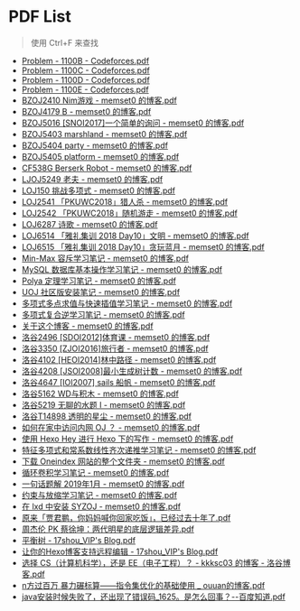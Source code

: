 # PDF List
> 使用 Ctrl+F 来查找

* [Problem - 1100B - Codeforces.pdf](Problem%20-%201100B%20-%20Codeforces.pdf)
* [Problem - 1100C - Codeforces.pdf](Problem%20-%201100C%20-%20Codeforces.pdf)
* [Problem - 1100D - Codeforces.pdf](Problem%20-%201100D%20-%20Codeforces.pdf)
* [Problem - 1100E - Codeforces.pdf](Problem%20-%201100E%20-%20Codeforces.pdf)
* [BZOJ2410 Nim游戏 - memset0 的博客.pdf](BZOJ2410%20Nim%E6%B8%B8%E6%88%8F%20-%20memset0%20%E7%9A%84%E5%8D%9A%E5%AE%A2.pdf)
* [BZOJ4179 B - memset0 的博客.pdf](BZOJ4179%20B%20-%20memset0%20%E7%9A%84%E5%8D%9A%E5%AE%A2.pdf)
* [BZOJ5016 [SNOI2017]一个简单的询问 - memset0 的博客.pdf](BZOJ5016%20%5BSNOI2017%5D%E4%B8%80%E4%B8%AA%E7%AE%80%E5%8D%95%E7%9A%84%E8%AF%A2%E9%97%AE%20-%20memset0%20%E7%9A%84%E5%8D%9A%E5%AE%A2.pdf)
* [BZOJ5403 marshland - memset0 的博客.pdf](BZOJ5403%20marshland%20-%20memset0%20%E7%9A%84%E5%8D%9A%E5%AE%A2.pdf)
* [BZOJ5404 party - memset0 的博客.pdf](BZOJ5404%20party%20-%20memset0%20%E7%9A%84%E5%8D%9A%E5%AE%A2.pdf)
* [BZOJ5405 platform - memset0 的博客.pdf](BZOJ5405%20platform%20-%20memset0%20%E7%9A%84%E5%8D%9A%E5%AE%A2.pdf)
* [CF538G Berserk Robot - memset0 的博客.pdf](CF538G%20Berserk%20Robot%20-%20memset0%20%E7%9A%84%E5%8D%9A%E5%AE%A2.pdf)
* [LJOJ5249 老夫 - memset0 的博客.pdf](LJOJ5249%20%E8%80%81%E5%A4%AB%20-%20memset0%20%E7%9A%84%E5%8D%9A%E5%AE%A2.pdf)
* [LOJ150 挑战多项式 - memset0 的博客.pdf](LOJ150%20%E6%8C%91%E6%88%98%E5%A4%9A%E9%A1%B9%E5%BC%8F%20-%20memset0%20%E7%9A%84%E5%8D%9A%E5%AE%A2.pdf)
* [LOJ2541 「PKUWC2018」猎人杀 - memset0 的博客.pdf](LOJ2541%20%E3%80%8CPKUWC2018%E3%80%8D%E7%8C%8E%E4%BA%BA%E6%9D%80%20-%20memset0%20%E7%9A%84%E5%8D%9A%E5%AE%A2.pdf)
* [LOJ2542 「PKUWC2018」随机游走 - memset0 的博客.pdf](LOJ2542%20%E3%80%8CPKUWC2018%E3%80%8D%E9%9A%8F%E6%9C%BA%E6%B8%B8%E8%B5%B0%20-%20memset0%20%E7%9A%84%E5%8D%9A%E5%AE%A2.pdf)
* [LOJ6287 诗歌 - memset0 的博客.pdf](LOJ6287%20%E8%AF%97%E6%AD%8C%20-%20memset0%20%E7%9A%84%E5%8D%9A%E5%AE%A2.pdf)
* [LOJ6514 「雅礼集训 2018 Day10」文明 - memset0 的博客.pdf](LOJ6514%20%E3%80%8C%E9%9B%85%E7%A4%BC%E9%9B%86%E8%AE%AD%202018%20Day10%E3%80%8D%E6%96%87%E6%98%8E%20-%20memset0%20%E7%9A%84%E5%8D%9A%E5%AE%A2.pdf)
* [LOJ6515 「雅礼集训 2018 Day10」贪玩蓝月 - memset0 的博客.pdf](LOJ6515%20%E3%80%8C%E9%9B%85%E7%A4%BC%E9%9B%86%E8%AE%AD%202018%20Day10%E3%80%8D%E8%B4%AA%E7%8E%A9%E8%93%9D%E6%9C%88%20-%20memset0%20%E7%9A%84%E5%8D%9A%E5%AE%A2.pdf)
* [Min-Max 容斥学习笔记 - memset0 的博客.pdf](Min-Max%20%E5%AE%B9%E6%96%A5%E5%AD%A6%E4%B9%A0%E7%AC%94%E8%AE%B0%20-%20memset0%20%E7%9A%84%E5%8D%9A%E5%AE%A2.pdf)
* [MySQL 数据库基本操作学习笔记 - memset0 的博客.pdf](MySQL%20%E6%95%B0%E6%8D%AE%E5%BA%93%E5%9F%BA%E6%9C%AC%E6%93%8D%E4%BD%9C%E5%AD%A6%E4%B9%A0%E7%AC%94%E8%AE%B0%20-%20memset0%20%E7%9A%84%E5%8D%9A%E5%AE%A2.pdf)
* [Polya 定理学习笔记 - memset0 的博客.pdf](Polya%20%E5%AE%9A%E7%90%86%E5%AD%A6%E4%B9%A0%E7%AC%94%E8%AE%B0%20-%20memset0%20%E7%9A%84%E5%8D%9A%E5%AE%A2.pdf)
* [UOJ 社区版安装笔记 - memset0 的博客.pdf](UOJ%20%E7%A4%BE%E5%8C%BA%E7%89%88%E5%AE%89%E8%A3%85%E7%AC%94%E8%AE%B0%20-%20memset0%20%E7%9A%84%E5%8D%9A%E5%AE%A2.pdf)
* [多项式多点求值与快速插值学习笔记 - memset0 的博客.pdf](%E5%A4%9A%E9%A1%B9%E5%BC%8F%E5%A4%9A%E7%82%B9%E6%B1%82%E5%80%BC%E4%B8%8E%E5%BF%AB%E9%80%9F%E6%8F%92%E5%80%BC%E5%AD%A6%E4%B9%A0%E7%AC%94%E8%AE%B0%20-%20memset0%20%E7%9A%84%E5%8D%9A%E5%AE%A2.pdf)
* [多项式复合逆学习笔记 - memset0 的博客.pdf](%E5%A4%9A%E9%A1%B9%E5%BC%8F%E5%A4%8D%E5%90%88%E9%80%86%E5%AD%A6%E4%B9%A0%E7%AC%94%E8%AE%B0%20-%20memset0%20%E7%9A%84%E5%8D%9A%E5%AE%A2.pdf)
* [关于这个博客 - memset0 的博客.pdf](%E5%85%B3%E4%BA%8E%E8%BF%99%E4%B8%AA%E5%8D%9A%E5%AE%A2%20-%20memset0%20%E7%9A%84%E5%8D%9A%E5%AE%A2.pdf)
* [洛谷2496 [SDOI2012]体育课 - memset0 的博客.pdf](%E6%B4%9B%E8%B0%B72496%20%5BSDOI2012%5D%E4%BD%93%E8%82%B2%E8%AF%BE%20-%20memset0%20%E7%9A%84%E5%8D%9A%E5%AE%A2.pdf)
* [洛谷3350 [ZJOI2016]旅行者 - memset0 的博客.pdf](%E6%B4%9B%E8%B0%B73350%20%5BZJOI2016%5D%E6%97%85%E8%A1%8C%E8%80%85%20-%20memset0%20%E7%9A%84%E5%8D%9A%E5%AE%A2.pdf)
* [洛谷4102 [HEOI2014]林中路径 - memset0 的博客.pdf](%E6%B4%9B%E8%B0%B74102%20%5BHEOI2014%5D%E6%9E%97%E4%B8%AD%E8%B7%AF%E5%BE%84%20-%20memset0%20%E7%9A%84%E5%8D%9A%E5%AE%A2.pdf)
* [洛谷4208 [JSOI2008]最小生成树计数 - memset0 的博客.pdf](%E6%B4%9B%E8%B0%B74208%20%5BJSOI2008%5D%E6%9C%80%E5%B0%8F%E7%94%9F%E6%88%90%E6%A0%91%E8%AE%A1%E6%95%B0%20-%20memset0%20%E7%9A%84%E5%8D%9A%E5%AE%A2.pdf)
*   [洛谷4647 [IOI2007] sails 船帆 - memset0 的博客.pdf](%E6%B4%9B%E8%B0%B74647%20%5BIOI2007%5D%20sails%20%E8%88%B9%E5%B8%86%20-%20memset0%20%E7%9A%84%E5%8D%9A%E5%AE%A2.pdf)
*   [洛谷5162 WD与积木 - memset0 的博客.pdf](%E6%B4%9B%E8%B0%B75162%20WD%E4%B8%8E%E7%A7%AF%E6%9C%A8%20-%20memset0%20%E7%9A%84%E5%8D%9A%E5%AE%A2.pdf)
*   [洛谷5219 无聊的水题 I - memset0 的博客.pdf](%E6%B4%9B%E8%B0%B75219%20%E6%97%A0%E8%81%8A%E7%9A%84%E6%B0%B4%E9%A2%98%20I%20-%20memset0%20%E7%9A%84%E5%8D%9A%E5%AE%A2.pdf)
*   [洛谷T14898 透明的星尘 - memset0 的博客.pdf](%E6%B4%9B%E8%B0%B7T14898%20%E9%80%8F%E6%98%8E%E7%9A%84%E6%98%9F%E5%B0%98%20-%20memset0%20%E7%9A%84%E5%8D%9A%E5%AE%A2.pdf)
*   [如何在家中访问内网 OJ ？ - memset0 的博客.pdf](%E5%A6%82%E4%BD%95%E5%9C%A8%E5%AE%B6%E4%B8%AD%E8%AE%BF%E9%97%AE%E5%86%85%E7%BD%91%20OJ%20%3F%20-%20memset0%20%E7%9A%84%E5%8D%9A%E5%AE%A2.pdf)
*   [使用 Hexo Hey 进行 Hexo 下的写作 - memset0 的博客.pdf](%E4%BD%BF%E7%94%A8%20Hexo%20Hey%20%E8%BF%9B%E8%A1%8C%20Hexo%20%E4%B8%8B%E7%9A%84%E5%86%99%E4%BD%9C%20-%20memset0%20%E7%9A%84%E5%8D%9A%E5%AE%A2.pdf)
*   [特征多项式和常系数线性齐次递推学习笔记 - memset0 的博客.pdf](%E7%89%B9%E5%BE%81%E5%A4%9A%E9%A1%B9%E5%BC%8F%E5%92%8C%E5%B8%B8%E7%B3%BB%E6%95%B0%E7%BA%BF%E6%80%A7%E9%BD%90%E6%AC%A1%E9%80%92%E6%8E%A8%E5%AD%A6%E4%B9%A0%E7%AC%94%E8%AE%B0%20-%20memset0%20%E7%9A%84%E5%8D%9A%E5%AE%A2.pdf)
*   [下载 Oneindex 网站的整个文件夹 - memset0 的博客.pdf](%E4%B8%8B%E8%BD%BD%20Oneindex%20%E7%BD%91%E7%AB%99%E7%9A%84%E6%95%B4%E4%B8%AA%E6%96%87%E4%BB%B6%E5%A4%B9%20-%20memset0%20%E7%9A%84%E5%8D%9A%E5%AE%A2.pdf)
*   [循环卷积学习笔记 - memset0 的博客.pdf](%E5%BE%AA%E7%8E%AF%E5%8D%B7%E7%A7%AF%E5%AD%A6%E4%B9%A0%E7%AC%94%E8%AE%B0%20-%20memset0%20%E7%9A%84%E5%8D%9A%E5%AE%A2.pdf)
*   [一句话题解 2019年1月 - memset0 的博客.pdf](%E4%B8%80%E5%8F%A5%E8%AF%9D%E9%A2%98%E8%A7%A3%202019%E5%B9%B41%E6%9C%88%20-%20memset0%20%E7%9A%84%E5%8D%9A%E5%AE%A2.pdf)
*   [约束与放缩学习笔记 - memset0 的博客.pdf](%E7%BA%A6%E6%9D%9F%E4%B8%8E%E6%94%BE%E7%BC%A9%E5%AD%A6%E4%B9%A0%E7%AC%94%E8%AE%B0%20-%20memset0%20%E7%9A%84%E5%8D%9A%E5%AE%A2.pdf)
* [在 lxd 中安装 SYZOJ - memset0 的博客.pdf](%E5%9C%A8%20lxd%20%E4%B8%AD%E5%AE%89%E8%A3%85%20SYZOJ%20-%20memset0%20%E7%9A%84%E5%8D%9A%E5%AE%A2.pdf)
* [原来「贾君鹏，你妈妈喊你回家吃饭」，已经过去十年了.pdf](%E5%8E%9F%E6%9D%A5%E3%80%8C%E8%B4%BE%E5%90%9B%E9%B9%8F%EF%BC%8C%E4%BD%A0%E5%A6%88%E5%A6%88%E5%96%8A%E4%BD%A0%E5%9B%9E%E5%AE%B6%E5%90%83%E9%A5%AD%E3%80%8D%EF%BC%8C%E5%B7%B2%E7%BB%8F%E8%BF%87%E5%8E%BB%E5%8D%81%E5%B9%B4%E4%BA%86.pdf)
* [周杰伦 PK 蔡徐坤：两代明星的底层逻辑差异.pdf](%E5%91%A8%E6%9D%B0%E4%BC%A6%20PK%20%E8%94%A1%E5%BE%90%E5%9D%A4%EF%BC%9A%E4%B8%A4%E4%BB%A3%E6%98%8E%E6%98%9F%E7%9A%84%E5%BA%95%E5%B1%82%E9%80%BB%E8%BE%91%E5%B7%AE%E5%BC%82.pdf)
* [平衡树 - 17shou_VIP's Blog.pdf](%E5%B9%B3%E8%A1%A1%E6%A0%91%20-%2017shou_VIP's%20Blog.pdf)
* [让你的Hexo博客支持远程编辑 - 17shou_VIP's Blog.pdf](%E8%AE%A9%E4%BD%A0%E7%9A%84Hexo%E5%8D%9A%E5%AE%A2%E6%94%AF%E6%8C%81%E8%BF%9C%E7%A8%8B%E7%BC%96%E8%BE%91%20-%2017shou_VIP's%20Blog.pdf)
* [选择 CS（计算机科学），还是 EE（电子工程）？ - kkksc03 的博客 - 洛谷博客.pdf](%E9%80%89%E6%8B%A9%20CS%EF%BC%88%E8%AE%A1%E7%AE%97%E6%9C%BA%E7%A7%91%E5%AD%A6%EF%BC%89%EF%BC%8C%E8%BF%98%E6%98%AF%20EE%EF%BC%88%E7%94%B5%E5%AD%90%E5%B7%A5%E7%A8%8B%EF%BC%89%EF%BC%9F%20-%20kkksc03%20%E7%9A%84%E5%8D%9A%E5%AE%A2%20-%20%E6%B4%9B%E8%B0%B7%E5%8D%9A%E5%AE%A2.pdf)
* [n方过百万 暴力碾标算——指令集优化的基础使用 _ ouuan的博客.pdf](n%E6%96%B9%E8%BF%87%E7%99%BE%E4%B8%87%20%E6%9A%B4%E5%8A%9B%E7%A2%BE%E6%A0%87%E7%AE%97%E2%80%94%E2%80%94%E6%8C%87%E4%BB%A4%E9%9B%86%E4%BC%98%E5%8C%96%E7%9A%84%E5%9F%BA%E7%A1%80%E4%BD%BF%E7%94%A8%20_%20ouuan%E7%9A%84%E5%8D%9A%E5%AE%A2.pdf)
* [java安装时候失败了，还出现了错误码_1625。是怎么回事？--百度知道.pdf](java%E5%AE%89%E8%A3%85%E6%97%B6%E5%80%99%E5%A4%B1%E8%B4%A5%E4%BA%86%EF%BC%8C%E8%BF%98%E5%87%BA%E7%8E%B0%E4%BA%86%E9%94%99%E8%AF%AF%E7%A0%81_1625%E3%80%82%E6%98%AF%E6%80%8E%E4%B9%88%E5%9B%9E%E4%BA%8B%EF%BC%9F_%E7%99%BE%E5%BA%A6%E7%9F%A5%E9%81%93.pdf)
